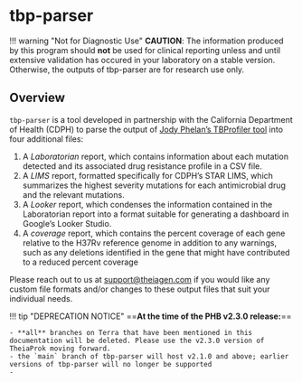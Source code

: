# tbp-parser

!!! warning "Not for Diagnostic Use"
    **CAUTION**: The information produced by this program should **not** be used for clinical reporting unless and until extensive validation has occured in your laboratory on a stable version. Otherwise, the outputs of tbp-parser are for research use only.

## Overview

`tbp-parser` is a tool developed in partnership with the California Department of Health (CDPH) to parse the output of [Jody Phelan’s TBProfiler tool](https://github.com/jodyphelan/TBProfiler) into four additional files:

1. A *Laboratorian* report, which contains information about each mutation detected and its associated drug resistance profile in a CSV file.
2. A *LIMS* report, formatted specifically for CDPH’s STAR LIMS, which summarizes the highest severity mutations for each antimicrobial drug and the relevant mutations.
3. A *Looker* report, which condenses the information contained in the Laboratorian report into a format suitable for generating a dashboard in Google’s Looker Studio.
4. A *coverage* report, which contains the percent coverage of each gene relative to the H37Rv reference genome in addition to any warnings, such as any deletions identified in the gene that might have contributed to a reduced percent coverage

Please reach out to us at <support@theiagen.com> if you would like any custom file formats and/or changes to these output files that suit your individual needs.

!!! tip "DEPRECATION NOTICE"
    ==**At the time of the PHB v2.3.0 release:**==

    - **all** branches on Terra that have been mentioned in this documentation will be deleted. Please use the v2.3.0 version of TheiaProk moving forward.
    - the `main` branch of tbp-parser will host v2.1.0 and above; earlier versions of tbp-parser will no longer be supported
    - 
